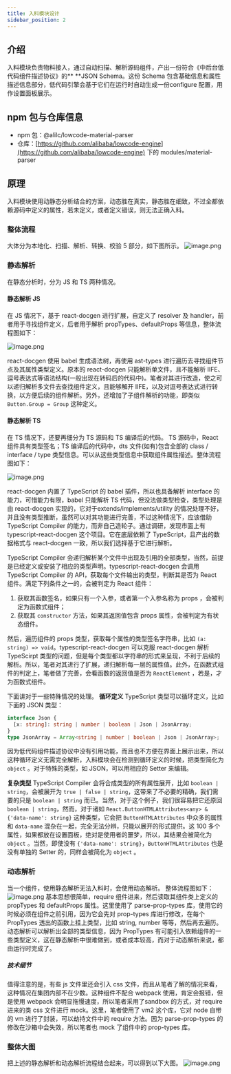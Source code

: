 ```yaml
---
title: 入料模块设计
sidebar_position: 2
---
```

## 介绍
入料模块负责物料接入，通过自动扫描、解析源码组件，产出一份符合《中后台低代码组件描述协议》的** **JSON Schema。这份 Schema 包含基础信息和属性描述信息部分，低代码引擎会基于它们在运行时自动生成一份configure 配置，用作设置面板展示。

## npm 包与仓库信息

- npm 包：@alilc/lowcode-material-parser
- 仓库：[https://github.com/alibaba/lowcode-engine](https://github.com/alibaba/lowcode-engine) 下的 modules/material-parser

## 原理
入料模块使用动静态分析结合的方案，动态胜在真实，静态胜在细致，不过全都依赖源码中定义的属性，若未定义，或者定义错误，则无法正确入料。

### 整体流程
大体分为本地化、扫描、解析、转换、校验 5 部分，如下图所示。
![image.png](https://cdn.nlark.com/yuque/0/2022/png/242652/1644396777217-58246e52-b5b9-4509-8bac-db2820535c39.png#clientId=u41c9ba96-15b6-4&crop=0&crop=0&crop=1&crop=1&from=paste&id=u8b5a70fd&margin=%5Bobject%20Object%5D&name=image.png&originHeight=206&originWidth=2116&originalType=url&ratio=1&rotation=0&showTitle=false&size=51634&status=done&style=none&taskId=u76c5b45a-6fa8-404e-8d8b-f1d6f38438e&title=)

### 静态解析
在静态分析时，分为 JS 和 TS 两种情况。

#### 静态解析 JS
在 JS 情况下，基于 react-docgen 进行扩展，自定义了 resolver 及 handler，前者用于寻找组件定义，后者用于解析 propTypes、defaultProps 等信息，整体流程图如下：

![image.png](https://cdn.nlark.com/yuque/0/2022/png/242652/1644396777192-c9d3c3b3-c7d2-4780-b7dc-632349b00edb.png#clientId=u41c9ba96-15b6-4&crop=0&crop=0&crop=1&crop=1&from=paste&id=u3edfb33c&margin=%5Bobject%20Object%5D&name=image.png&originHeight=478&originWidth=2176&originalType=url&ratio=1&rotation=0&showTitle=false&size=93513&status=done&style=none&taskId=ua23bd89a-3d0c-43cf-936b-13080cdc5ef&title=)

react-docgen 使用 babel 生成语法树，再使用 ast-types 进行遍历去寻找组件节点及其属性类型定义。原本的 react-docgen 只能解析单文件，且不能解析 IIFE、逗号表达式等语法结构(一般出现在转码后的代码中)。笔者对其进行改造，使之可以递归解析多文件去查找组件定义，且能够解开 IIFE，以及对逗号表达式进行转换，以方便后续的组件解析。另外，还增加了子组件解析的功能，即类似 `Button.Group = Group` 这种定义。

#### 静态解析 TS
在 TS 情况下，还要再细分为 TS 源码和 TS 编译后的代码。
TS 源码中，React 组件具有类型签名；TS 编译后的代码中，dts 文件(如有)包含全部的 class / interface / type 类型信息。可以从这些类型信息中获取组件属性描述。整体流程图如下：

![image.png](https://cdn.nlark.com/yuque/0/2022/png/242652/1644396777193-14c74287-d0cb-4864-ba64-9259a88c8b99.png#clientId=u41c9ba96-15b6-4&crop=0&crop=0&crop=1&crop=1&from=paste&id=ud7fc6e1a&margin=%5Bobject%20Object%5D&name=image.png&originHeight=240&originWidth=2280&originalType=url&ratio=1&rotation=0&showTitle=false&size=59331&status=done&style=none&taskId=u711959ae-241a-48c9-a446-59b9fcdc52e&title=)

react-docgen 内置了 TypeScript 的 babel 插件，所以也具备解析 interface 的能力，可惜能力有限，babel 只能解析 TS 代码，但没法做类型检查，类型处理是由 react-docgen 实现的，它对于extends/implements/utility 的情况处理不好，并且没有类型推断，虽然可以对其功能进行完善，不过这种情况下，应该借助 TypeScript Compiler 的能力，而非自己造轮子。通过调研，发现市面上有 typescript-react-docgen 这个项目。它在底层依赖了 TypeScript，且产出的数据格式与 react-docgen 一致，所以我们选择基于它进行解析。

TypeScript Compiler 会递归解析某个文件中出现及引用的全部类型，当然，前提是已经定义或安装了相应的类型声明。typescript-react-docgen 会调用 TypeScript Compiler 的 API，获取每个文件输出的类型，判断其是否为 React 组件。满足下列条件之一的，会被判定为 React 组件：

1. 获取其函数签名，如果只有一个入参，或者第一个入参名称为 props ，会被判定为函数式组件；
2. 获取其 `constructor` 方法，如果其返回值包含 props 属性，会被判定为有状态组件。

然后，遍历组件的 props 类型，获取每个属性的类型签名字符串，比如 `(a: string) => void`。typescript-react-docgen 可以克服 react-docgen 解析 TypeScirpt 类型的问题，但是每个类型都以字符串的形式来呈现，不利于后续的解析。所以，笔者对其进行了扩展，递归解析每一层的属性值。此外，在函数式组件的判定上，笔者做了完善，会看函数的返回值是否为 `ReactElement` ，若是，才为函数式组件。

下面讲对于一些特殊情况的处理。
**循环定义**
TypeScript 类型可以循环定义，比如下面的 JSON 类型：
```typescript
interface Json {
  [x: string]: string | number | boolean | Json | JsonArray;
}
type JsonArray = Array<string | number | boolean | Json | JsonArray>;
```
因为低代码组件描述协议中没有引用功能，而且也不方便在界面上展示出来，所以这种循环定义无需完全解析，入料模块会在检测到循环定义的时候，把类型简化为 `object` 。对于特殊的类型，如 JSON，可以用相应的 Setter 来编辑。

**复杂类型**
TypeScript Compiler 会将合成类型的所有属性展开，比如 `boolean | string`，会被展开为 `true | false | string`，这带来了不必要的精确，我们需要的只是 `boolean | string` 而已。当然，对于这个例子，我们很容易把它还原回 `boolean | string`，然而，对于诸如 `React.ButtonHTMLAttributes<any> & {'data-name': string}` 这种类型，它会把 `ButtonHTMLAttributes` 中众多的属性和 `data-name` 混杂在一起，完全无法分辨，只能以展开的形式提供。这 100 多个属性，如果都放在设置面板，绝对是使用者的噩梦，所以，其结果会被简化为 `object` 。当然，即使没有 `{'data-name': string}`，`ButtonHTMLAttributes` 也是没有单独的 Setter 的，同样会被简化为 `object` 。

### 动态解析
当一个组件，使用静态解析无法入料时，会使用动态解析。
整体流程图如下：
![image.png](https://cdn.nlark.com/yuque/0/2022/png/242652/1644396776984-d390ec0c-33c6-4468-b68c-555a263b097e.png#clientId=u41c9ba96-15b6-4&crop=0&crop=0&crop=1&crop=1&from=paste&id=ube12dcbd&margin=%5Bobject%20Object%5D&name=image.png&originHeight=449&originWidth=2516&originalType=url&ratio=1&rotation=0&showTitle=false&size=84334&status=done&style=none&taskId=ube349a5b-94c0-4a77-9bf3-ffe453226e1&title=)
基本思想很简单，require 组件进来，然后读取其组件类上定义的 propTypes 和 defaultProps 属性。这里使用了 parse-prop-types 库，使用它的时候必须在组件之前引用，因为它会先对 prop-types 库进行修改，在每个 PropTypes 透出的函数上挂上类型，比如 string, number 等等，然后再去遍历。动态解析可以解析出全部的类型信息，因为 PropTypes 有可能引入依赖组件的一些类型定义，这在静态解析中很难做到，或者成本较高，而对于动态解析来说，都由运行时完成了。

##### 技术细节
值得注意的是，有些 js 文件里还会引入 css 文件，而且从笔者了解的情况来看，这种情况在集团内部不在少数。这种组件不配合 webpack 使用，肯定会报错，但是使用 webpack 会明显拖慢速度，所以笔者采用了sandbox 的方式，对 require 进来的类 css 文件进行 mock。这里，笔者使用了 vm2 这个库，它对 node 自带的 vm 进行了封装，可以劫持文件中的 require 方法。因为 parse-prop-types 的修改在沙箱中会失效，所以笔者也 mock 了组件中的 prop-types 库。

### 整体大图
把上述的静态解析和动态解析流程结合起来，可以得到以下大图。
![image.png](https://cdn.nlark.com/yuque/0/2022/png/242652/1644396777248-9e26dd26-51ac-473e-ae66-c08f8bed3aeb.png#clientId=u41c9ba96-15b6-4&crop=0&crop=0&crop=1&crop=1&from=paste&id=ue6806530&margin=%5Bobject%20Object%5D&name=image.png&originHeight=1072&originWidth=2658&originalType=url&ratio=1&rotation=0&showTitle=false&size=184784&status=done&style=none&taskId=u0d982b36-25b8-442f-8d98-43b9e1629bb&title=)
